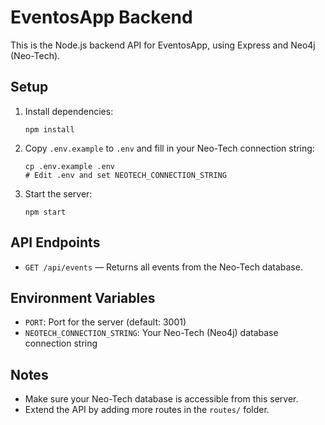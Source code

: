 # EventosApp Backend

This is the Node.js backend API for EventosApp, using Express and Neo4j (Neo-Tech).

## Setup

1. Install dependencies:
   ```
   npm install
   ```
2. Copy `.env.example` to `.env` and fill in your Neo-Tech connection string:
   ```
   cp .env.example .env
   # Edit .env and set NEOTECH_CONNECTION_STRING
   ```
3. Start the server:
   ```
   npm start
   ```

## API Endpoints

- `GET /api/events` — Returns all events from the Neo-Tech database.

## Environment Variables
- `PORT`: Port for the server (default: 3001)
- `NEOTECH_CONNECTION_STRING`: Your Neo-Tech (Neo4j) database connection string

## Notes
- Make sure your Neo-Tech database is accessible from this server.
- Extend the API by adding more routes in the `routes/` folder.